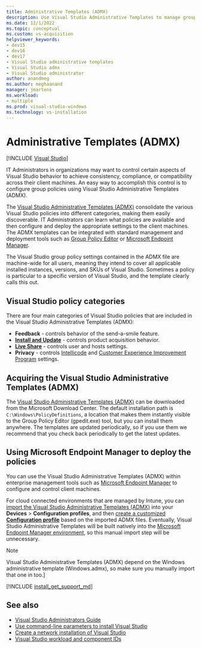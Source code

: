 ```yaml
---
title: Administrative Templates (ADMX)
description: Use Visual Studio Administrative Templates to manage group policy.
ms.date: 12/1/2022
ms.topic: conceptual
ms.custom: vs-acquisition
helpviewer_keywords:
- dev15
- dev16
- dev17
- Visual Studio administrative templates
- Visual Studio admx
- Visual Studio administrator
author: anandmeg
ms.author: meghaanand
manager: jmartens
ms.workload:
- multiple
ms.prod: visual-studio-windows
ms.technology: vs-installation
---
```

# Administrative Templates (ADMX) 

[!INCLUDE [Visual Studio](~/includes/applies-to-version/vs-windows-only.md)]
 
IT Administrators in organizations may want to control certain aspects of Visual Studio behavior to achieve consistency, compliance, or compatibility across their client machines. An easy way to accomplish this control is to configure group policies using Visual Studio Administrative Templates (ADMX).
 
The [Visual Studio Administrative Templates (ADMX)](https://aka.ms/vs/admx/details) consolidate the various Visual Studio policies into different categories, making them easily discoverable. IT Administrators can learn what policies are available and then configure and deploy the appropriate settings to the client machines. The ADMX templates can be integrated with standard management and deployment tools such as [Group Policy Editor](/previous-versions/windows/it-pro/windows-server-2012-r2-and-2012/dn265982(v=ws.11)) or [Microsoft Endpoint Manager](https://www.microsoft.com/security/business/microsoft-endpoint-manager).  
 
 The Visual Studio group policy settings contained in the ADMX file are machine-wide for all users, meaning they intend to cover all applicable installed instances, versions, and SKUs of Visual Studio. Sometimes a policy is particular to a specific version of Visual Studio, and the template clearly calls this out. 
 
 ## Visual Studio policy categories
 
 There are four main categories of Visual Studio policies that are included in the Visual Studio Administrative Templates (ADMX):
 
  - **Feedback** - controls behavior of the send-a-smile feature.
  - [**Install and Update**](./set-defaults-for-enterprise-deployments.md) - controls product acquisition behavior.
  - [**Live Share**](https://aka.ms/vsls-policies) - controls user and hosts settings.
  - **Privacy** - controls [Intellicode](/visualstudio/intellicode/intellicode-privacy) and [Customer Experience Improvement Program](https://aka.ms/vs/admx/telemetry) settings.
 
 ## Acquiring the Visual Studio Administrative Templates (ADMX)
 
 The [Visual Studio Administrative Templates (ADMX)](https://aka.ms/vs/admx/details) can be downloaded from the Microsoft Download Center. The default installation path is `C:\Windows\PolicyDefinitions`, a location that makes them instantly visible to the Group Policy Editor (gpedit.exe) tool, but you can install them anywhere. The templates are updated periodically, so if you use them we recommend that you check back periodically to get the latest updates. 
 
 ## Using Microsoft Endpoint Manager to deploy the policies
 
 You can use the Visual Studio Administrative Templates (ADMX) within enterprise management tools such as [Microsoft Endpoint Manager](/mem/configmgr/core/understand/introduction) to configure and control client machines. 

For cloud connected environments that are managed by Intune, you can [import the Visual Studio Administrative Templates (ADMX)](/mem/intune/configuration/administrative-templates-import-custom#add-the-admx-and-adml-files) into your **Devices** > **Configuration profiles**, and then [create a customized **Configuration profile**](/mem/intune/configuration/administrative-templates-import-custom#create-a-profile-using-your-imported-files) based on the imported ADMX files. Eventually, Visual Studio Administrative Templates will be built natively into the [Microsoft Endpoint Manager environment](https://endpoint.microsoft.com), so this manual import step will be unnecessary. 

> [!NOTE]
> Visual Studio Administrative Templates (ADMX) depend on the Windows administrative template (Windows.admx), so make sure you manually import that one in too.]

[!INCLUDE [install_get_support_md](includes/install_get_support_md.md)]

 ## See also

* [Visual Studio Administrators Guide](visual-studio-administrator-guide.md)
* [Use command-line parameters to install Visual Studio](use-command-line-parameters-to-install-visual-studio.md)
* [Create a network installation of Visual Studio](create-a-network-installation-of-visual-studio.md)
* [Visual Studio workload and component IDs](workload-and-component-ids.md)
